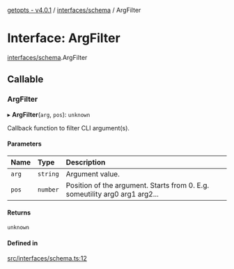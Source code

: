 [getopts - v4.0.1](../README.md) / [interfaces/schema](../modules/interfaces_schema.md) / ArgFilter

# Interface: ArgFilter

[interfaces/schema](../modules/interfaces_schema.md).ArgFilter

## Callable

### ArgFilter

▸ **ArgFilter**(`arg`, `pos`): `unknown`

Callback function to filter CLI argument(s).

#### Parameters

| Name  | Type     | Description                                                                 |
| :---- | :------- | :-------------------------------------------------------------------------- |
| `arg` | `string` | Argument value.                                                             |
| `pos` | `number` | Position of the argument. Starts from 0. E.g. someutility arg0 arg1 arg2... |

#### Returns

`unknown`

#### Defined in

[src/interfaces/schema.ts:12](https://github.com/prasadrajandran/node-getopts/blob/6df82cf/src/interfaces/schema.ts#L12)
